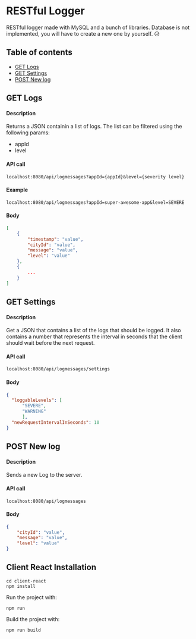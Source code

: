 # RESTful Logger

RESTful logger made with MySQL and a bunch of libraries. Database is not implemented, you will have to create a new one by yourself. 😥

## Table of contents

- [GET Logs](#get-logs)
- [GET Settings](#get-settings)
- [POST New log](#post-new-log)

## GET Logs

#### Description

Returns a JSON containin a list of logs. The list can be filtered using the following params:

- appId
- level

#### API call

`localhost:8080/api/logmessages?appId={appId}&level={severity level}`

#### Example

`localhost:8080/api/logmessages?appId=super-awesome-app&level=SEVERE`

#### Body

```json
[
    {
        "timestamp": "value",
        "cityId": "value",
        "message": "value",
        "level": "value"
    },
    {
        ...
    }
]
```

## GET Settings

#### Description

Get a JSON that contains a list of the logs that should be logged. It also contains a number that represents the interval in seconds that the client should wait before the next request.

#### API call

`localhost:8080/api/logmessages/settings`

#### Body

```json
{
  "loggableLevels": [
      "SEVERE",
      "WARNING"
      ],
  "newRequestIntervalInSeconds": 10
}
```

## POST New log

#### Description

Sends a new Log to the server.

#### API call

`localhost:8080/api/logmessages`

#### Body

```json
{
    "cityId": "value",
    "message": "value",
    "level": "value"
}
```

## Client React Installation

```
cd client-react
npm install

```

Run the project with:
```
npm run
```

Build the project with:
```
npm run build
```